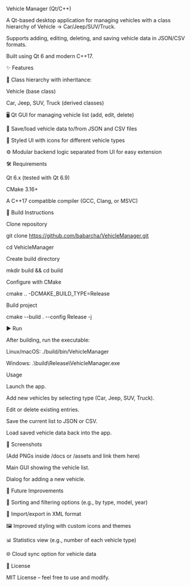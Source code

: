 Vehicle Manager (Qt/C++)



A Qt-based desktop application for managing vehicles with a class hierarchy of Vehicle → Car/Jeep/SUV/Truck.

Supports adding, editing, deleting, and saving vehicle data in JSON/CSV formats.

Built using Qt 6 and modern C++17.



✨ Features



🚗 Class hierarchy with inheritance:



Vehicle (base class)



Car, Jeep, SUV, Truck (derived classes)



🖥️ Qt GUI for managing vehicle list (add, edit, delete)



💾 Save/load vehicle data to/from JSON and CSV files



🎨 Styled UI with icons for different vehicle types



⚙️ Modular backend logic separated from UI for easy extension



🛠️ Requirements



Qt 6.x (tested with Qt 6.9)



CMake 3.16+



A C++17 compatible compiler (GCC, Clang, or MSVC)



🚀 Build Instructions

Clone repository



git clone https://github.com/babarcha/VehicleManager.git

cd VehicleManager

Create build directory

mkdir build && cd build

Configure with CMake

cmake .. -DCMAKE_BUILD_TYPE=Release

Build project

cmake --build . --config Release -j

▶️ Run

After building, run the executable:

Linux/macOS:
./build/bin/VehicleManager

Windows:
.\build\Release\VehicleManager.exe

Usage

Launch the app.

Add new vehicles by selecting type (Car, Jeep, SUV, Truck).

Edit or delete existing entries.

Save the current list to JSON or CSV.

Load saved vehicle data back into the app.

📸 Screenshots

(Add PNGs inside /docs or /assets and link them here)


Main GUI showing the vehicle list.


Dialog for adding a new vehicle.

📌 Future Improvements

🔄 Sorting and filtering options (e.g., by type, model, year)

📝 Import/export in XML format

🖼️ Improved styling with custom icons and themes

📊 Statistics view (e.g., number of each vehicle type)

🌐 Cloud sync option for vehicle data

📄 License

MIT License – feel free to use and modify.